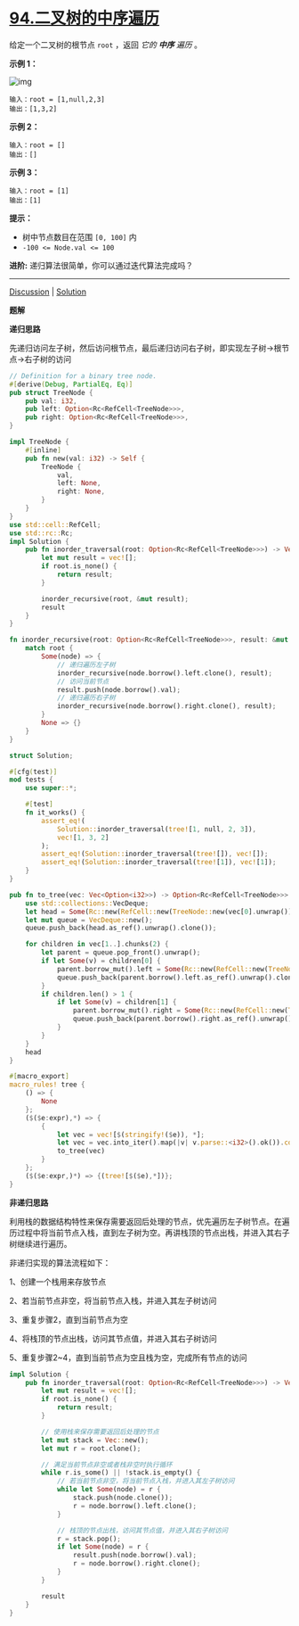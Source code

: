 # [94.二叉树的中序遍历](https://leetcode.cn/problems/binary-tree-inorder-traversal/description/)

给定一个二叉树的根节点 `root` ，返回 *它的 **中序** 遍历* 。

 

**示例 1：**

![img](https://assets.leetcode.com/uploads/2020/09/15/inorder_1.jpg)

```
输入：root = [1,null,2,3]
输出：[1,3,2]
```

**示例 2：**

```
输入：root = []
输出：[]
```

**示例 3：**

```
输入：root = [1]
输出：[1]
```

 

**提示：**

- 树中节点数目在范围 `[0, 100]` 内
- `-100 <= Node.val <= 100`

 

**进阶:** 递归算法很简单，你可以通过迭代算法完成吗？

------

[Discussion](https://leetcode.cn/problems/binary-tree-inorder-traversal/comments/) | [Solution](https://leetcode.cn/problems/binary-tree-inorder-traversal/solution/)

**题解**

**递归思路**

先递归访问左子树，然后访问根节点，最后递归访问右子树，即实现左子树->根节点->右子树的访问

```rust
// Definition for a binary tree node.
#[derive(Debug, PartialEq, Eq)]
pub struct TreeNode {
    pub val: i32,
    pub left: Option<Rc<RefCell<TreeNode>>>,
    pub right: Option<Rc<RefCell<TreeNode>>>,
}

impl TreeNode {
    #[inline]
    pub fn new(val: i32) -> Self {
        TreeNode {
            val,
            left: None,
            right: None,
        }
    }
}
use std::cell::RefCell;
use std::rc::Rc;
impl Solution {
    pub fn inorder_traversal(root: Option<Rc<RefCell<TreeNode>>>) -> Vec<i32> {
        let mut result = vec![];
        if root.is_none() {
            return result;
        }

        inorder_recursive(root, &mut result);
        result
    }
}

fn inorder_recursive(root: Option<Rc<RefCell<TreeNode>>>, result: &mut Vec<i32>) {
    match root {
        Some(node) => {
            // 递归遍历左子树
            inorder_recursive(node.borrow().left.clone(), result);
            // 访问当前节点
            result.push(node.borrow().val);
            // 递归遍历右子树
            inorder_recursive(node.borrow().right.clone(), result);
        }
        None => {}
    }
}

struct Solution;

#[cfg(test)]
mod tests {
    use super::*;

    #[test]
    fn it_works() {
        assert_eq!(
            Solution::inorder_traversal(tree![1, null, 2, 3]),
            vec![1, 3, 2]
        );
        assert_eq!(Solution::inorder_traversal(tree![]), vec![]);
        assert_eq!(Solution::inorder_traversal(tree![1]), vec![1]);
    }
}

pub fn to_tree(vec: Vec<Option<i32>>) -> Option<Rc<RefCell<TreeNode>>> {
    use std::collections::VecDeque;
    let head = Some(Rc::new(RefCell::new(TreeNode::new(vec[0].unwrap()))));
    let mut queue = VecDeque::new();
    queue.push_back(head.as_ref().unwrap().clone());

    for children in vec[1..].chunks(2) {
        let parent = queue.pop_front().unwrap();
        if let Some(v) = children[0] {
            parent.borrow_mut().left = Some(Rc::new(RefCell::new(TreeNode::new(v))));
            queue.push_back(parent.borrow().left.as_ref().unwrap().clone());
        }
        if children.len() > 1 {
            if let Some(v) = children[1] {
                parent.borrow_mut().right = Some(Rc::new(RefCell::new(TreeNode::new(v))));
                queue.push_back(parent.borrow().right.as_ref().unwrap().clone());
            }
        }
    }
    head
}

#[macro_export]
macro_rules! tree {
    () => {
        None
    };
    ($($e:expr),*) => {
        {
            let vec = vec![$(stringify!($e)), *];
            let vec = vec.into_iter().map(|v| v.parse::<i32>().ok()).collect::<Vec<_>>();
            to_tree(vec)
        }
    };
    ($($e:expr,)*) => {(tree![$($e),*])};
}
```



**非递归思路**

利用栈的数据结构特性来保存需要返回后处理的节点，优先遍历左子树节点。在遍历过程中将当前节点入栈，直到左子树为空。再讲栈顶的节点出栈，并进入其右子树继续进行遍历。

非递归实现的算法流程如下：

1、创建一个栈用来存放节点

2、若当前节点非空，将当前节点入栈，并进入其左子树访问

3、重复步骤2，直到当前节点为空

4、将栈顶的节点出栈，访问其节点值，并进入其右子树访问

5、重复步骤2~4，直到当前节点为空且栈为空，完成所有节点的访问

```rust
impl Solution {
    pub fn inorder_traversal(root: Option<Rc<RefCell<TreeNode>>>) -> Vec<i32> {
        let mut result = vec![];
        if root.is_none() {
            return result;
        }

        // 使用栈来保存需要返回后处理的节点
        let mut stack = Vec::new();
        let mut r = root.clone();

        // 满足当前节点非空或者栈非空时执行循环
        while r.is_some() || !stack.is_empty() {
            // 若当前节点非空，将当前节点入栈，并进入其左子树访问
            while let Some(node) = r {
                stack.push(node.clone());
                r = node.borrow().left.clone();
            }

            // 栈顶的节点出栈，访问其节点值，并进入其右子树访问
            r = stack.pop();
            if let Some(node) = r {
                result.push(node.borrow().val);
                r = node.borrow().right.clone();
            }
        }

        result
    }
}
```

